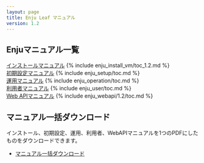 ```yaml
---
layout: page
title: Enju Leaf マニュアル
version: 1.2
---
```

## Enjuマニュアル一覧 <i class="icon-book"> </i>

<div class="row-fluid">
<div class="span4">
<a href="enju_install_vm.html" class="btn btn-inverse btn-large">インストールマニュアル</a>
{% include enju_install_vm/toc_1.2.md %}
</div>
<div class="span4">
<a href="enju_setup.html" class="btn btn-success btn-large">初期設定マニュアル</a>
{% include enju_setup/toc.md %}
</div>
<div class="span4">
<a href="enju_operation.html" class="btn btn-primary btn-large">運用マニュアル</a>
{% include enju_operation/toc.md %}
</div>
<div class="span4">
<a href="enju_user.html" class="btn btn-info btn-large">利用者マニュアル</a>
{% include enju_user/toc.md %}
</div>
<div class="span4">
<a href="enju_webapi.html" class="btn btn-info btn-large">Web APIマニュアル</a>
{% include enju_webapi/1.2/toc.md %}
</div>
</div>

## マニュアル一括ダウンロード

インストール、初期設定、運用、利用者、WebAPIマニュアルを1つのPDFにしたものをダウンロードできます。

* <a href="http://next-l.jp/?page=manual#download">マニュアル一括ダウンロード</a>
